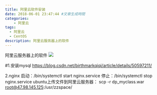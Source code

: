 ```yaml
---
title: 阿里云软件安装
date: 2018-06-01 23:47:44 #文章生成時間
categories:
    - 阿里云
tags:
  - 阿里云
  - CentOS
description: 阿里云服务器上的软件
---
```


阿里云服务器上的软件
![](/images/12564740_xl.jpg "")
<!--more-->
#1.安装mysql
https://blog.csdn.net/birthmarkqiqi/article/details/50597211/

2.nginx
启动：/bin/systemctl start nginx.service
停止：/bin/systemctl stop nginx.service
ubuntu上传文件到阿里云服务器：
scp -r dp_myclass.war root@47.98.145.125:/usr/zzspace/